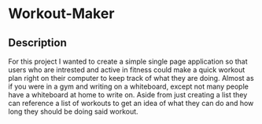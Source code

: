 # Workout-Maker

## Description
   For this project I wanted to create a simple single page application so that users who are intrested and active in fitness could make a quick workout plan right on their computer to keep track of what they are doing. Almost as if you were in a gym and writing on a whiteboard, except not  many people have a whiteboard at home to write on. Aside from just creating a list they can reference a list of workouts to get an idea of what they can do and how long they should be doing said workout. 

